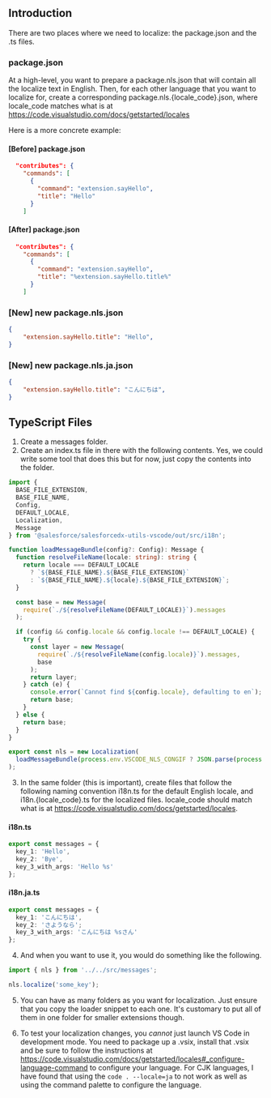 ## Introduction

There are two places where we need to localize: the package.json and the .ts
files.

### package.json

At a high-level, you want to prepare a package.nls.json that will contain all
the localize text in English. Then, for each other language that you want to
localize for, create a corresponding package.nls.{locale_code}.json, where
locale_code matches what is at
https://code.visualstudio.com/docs/getstarted/locales

Here is a more concrete example:

#### [Before] package.json

```json
  "contributes": {
    "commands": [
      {
        "command": "extension.sayHello",
        "title": "Hello"
      }
    ]
```

#### [After] package.json

```json
  "contributes": {
    "commands": [
      {
        "command": "extension.sayHello",
        "title": "%extension.sayHello.title%"
      }
    ]
```

### [New] new package.nls.json

```json
{
    "extension.sayHello.title": "Hello",
}
```

### [New] new package.nls.ja.json

```json
{
    "extension.sayHello.title": "こんにちは",
}
```

## TypeScript Files

1. Create a messages folder.
2. Create an index.ts file in there with the following contents. Yes, we could
   write some tool that does this but for now, just copy the contents into the
   folder.

```typescript
import {
  BASE_FILE_EXTENSION,
  BASE_FILE_NAME,
  Config,
  DEFAULT_LOCALE,
  Localization,
  Message
} from '@salesforce/salesforcedx-utils-vscode/out/src/i18n';

function loadMessageBundle(config?: Config): Message {
  function resolveFileName(locale: string): string {
    return locale === DEFAULT_LOCALE
      ? `${BASE_FILE_NAME}.${BASE_FILE_EXTENSION}`
      : `${BASE_FILE_NAME}.${locale}.${BASE_FILE_EXTENSION}`;
  }

  const base = new Message(
    require(`./${resolveFileName(DEFAULT_LOCALE)}`).messages
  );

  if (config && config.locale && config.locale !== DEFAULT_LOCALE) {
    try {
      const layer = new Message(
        require(`./${resolveFileName(config.locale)}`).messages,
        base
      );
      return layer;
    } catch (e) {
      console.error(`Cannot find ${config.locale}, defaulting to en`);
      return base;
    }
  } else {
    return base;
  }
}

export const nls = new Localization(
  loadMessageBundle(process.env.VSCODE_NLS_CONGIF ? JSON.parse(process.env.VSCODE_NLS_CONFIG!) : undefined)
);

```

3. In the same folder (this is important), create files that follow the
   following naming convention i18n.ts for the default English locale, and
   i18n.{locale_code}.ts for the localized files. locale_code should match what
   is at https://code.visualstudio.com/docs/getstarted/locales.

#### i18n.ts
```typescript
export const messages = {
  key_1: 'Hello',
  key_2: 'Bye',
  key_3_with_args: 'Hello %s'
};
```

#### i18n.ja.ts
```typescript
export const messages = {
  key_1: 'こんにちは',
  key_2: 'さようなら';
  key_3_with_args: 'こんにちは %sさん'
};
```

4. And when you want to use it, you would do something like the following.

```typescript
import { nls } from '../../src/messages';

nls.localize('some_key');
```

5. You can have as many folders as you want for localization. Just ensure that
   you copy the loader snippet to each one. It's customary to put all of them in
   one folder for smaller extensions though.

6. To test your localization changes, you _cannot_ just launch VS Code in
   development mode. You need to package up a .vsix, install that .vsix and be
   sure to follow the instructions at
   https://code.visualstudio.com/docs/getstarted/locales#_configure-language-command
   to configure your language. For CJK languages, I have found that using the
   `code . --locale=ja` to not work as well as using the command palette to
   configure the language.

